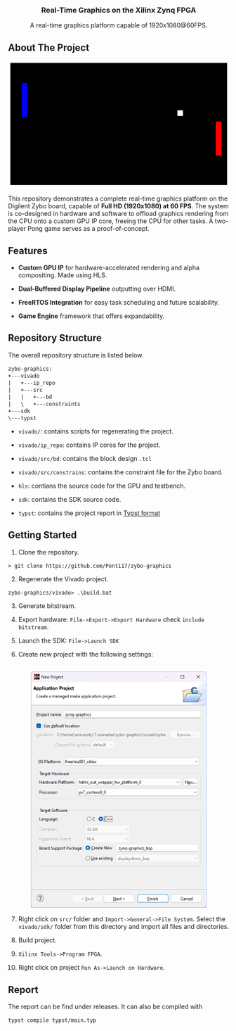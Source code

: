<a name="readme-top"></a>

<br />
<div align="center">

  <h3 align="center">Real-Time Graphics on the Xilinx Zynq FPGA</h3>

  <p align="center">
    A real-time graphics platform capable of 1920x1080@60FPS.
  </p>
</div>

## About The Project

![Two-player pong](media/pong_fb_dump.png)

This repository demonstrates a complete real-time graphics platform on the Digilent Zybo board, capable of __Full HD (1920x1080) at 60 FPS__. The system is co-designed in hardware and software to offload graphics rendering from the CPU onto a custom GPU IP core, freeing the CPU for other tasks. A two-player Pong game serves as a proof-of-concept.

## Features

- __Custom GPU IP__ for hardware-accelerated rendering and alpha compositing. Made using HLS.

- __Dual-Buffered Display Pipeline__ outputting over HDMI.

- __FreeRTOS Integration__ for easy task scheduling and future scalability.

- __Game Engine__ framework that offers expandability.

## Repository Structure

The overall repository structure is listed below.

```
zybo-graphics:
+---vivado
|   +---ip_repo
|   +---src
|   |   +---bd
|   \   +---constraints
+---sdk
\---typst
```

- `vivado/`: contains scripts for regenerating the project.

- `vivado/ip_repo`: contains IP cores for the project.

- `vivado/src/bd`: contains the block design `.tcl`

- `vivado/src/constrains`: contains the constraint file for the Zybo board.

- `hls`: contians the source code for the GPU and testbench.

- `sdk`: contains the SDK source code.

- `typst`: contains the project report in [Typst format](https://github.com/typst/typst)

## Getting Started

1. Clone the repository.

```shell
> git clone https://github.com/Ponti17/zybo-graphics
```

2. Regenerate the Vivado project.

```shell
zybo-graphics/vivado> .\build.bat
```

3. Generate bitstream.

4. Export hardware: `File->Export->Export Hardware` check `include bitstream`.

5. Launch the SDK: `File->Launch SDK`

6. Create new project with the following settings:

<br />
<div align="center">
    <img src="media/sdk.png" alt="Logo" width=400>
</div>

7. Right click on `src/` folder and `Import->General->File System`. Select the `vivado/sdk/` folder from this directory and import all files and directories.

8. Build project.

9. `Xilinx Tools->Program FPGA`.

10. Right click on project `Run As->Launch on Hardware`.

## Report

The report can be find under releases. It can also be compiled with

```shell
typst compile typst/main.typ
```